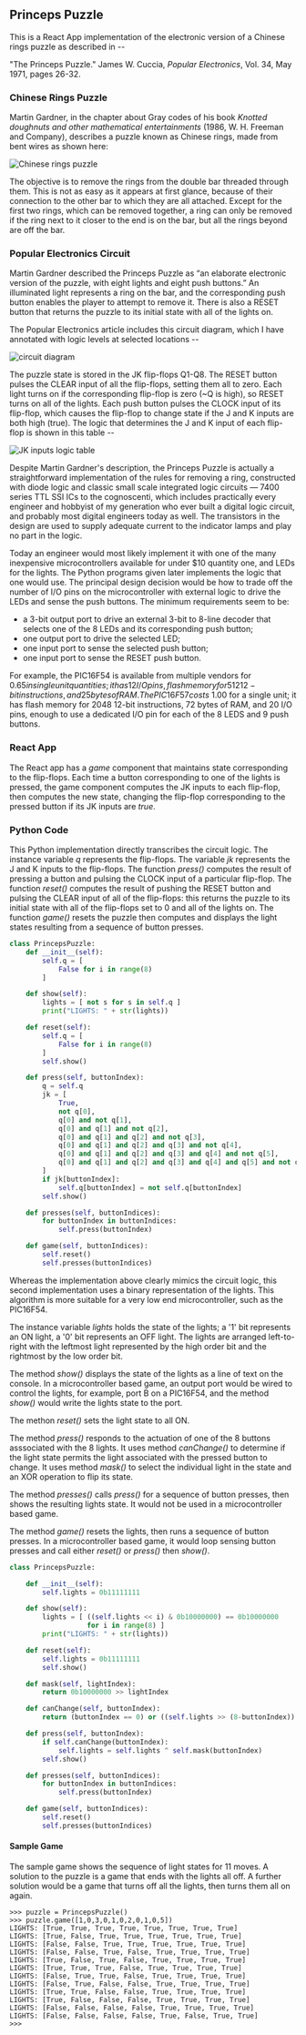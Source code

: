 ## Princeps Puzzle

This is a React App implementation of the electronic version of a Chinese rings puzzle as described in --

"The Princeps Puzzle." James W. Cuccia, *Popular Electronics*, Vol. 34, May 1971, pages 26-32.

### Chinese Rings Puzzle

Martin Gardner, in the chapter about Gray codes of his book *Knotted doughnuts and other mathematical entertainments* (1986, W. H. Freeman and Company), describes a puzzle known as Chinese rings, made from bent wires as shown here:

![Chinese rings puzzle](https://github.com/sigfredonin/react-app-princeps-puzzle/blob/master/chinese-rings.jpg "Chinese rings puzzle")

The objective is to remove the rings from the double bar threaded through them. This is not as easy as it appears at first glance, because of their connection to the other bar to which they are all attached. Except for the first two rings, which can be removed together, a ring can only be removed if the ring next to it closer to the end is on the bar, but all the rings beyond are off the bar.

### Popular Electronics Circuit

Martin Gardner described the Princeps Puzzle as “an elaborate electronic version of the puzzle, with eight lights and eight push buttons.” An illuminated light represents a ring on the bar, and the corresponding push button enables the player to attempt to remove it.  There is also a RESET button that returns the puzzle to its initial state with all of the lights on.

The Popular Electronics article includes this circuit diagram, which I have annotated with logic levels at selected locations --

![circuit diagram](https://github.com/sigfredonin/react-app-princeps-puzzle/blob/master/circuit-diagram.jpg "Princeps Puzzle circuit")

The puzzle state is stored in the JK flip-flops Q1-Q8.  The RESET button pulses the CLEAR input of all the flip-flops, setting them all to zero.  Each light turns on if the corresponding flip-flop is zero (~Q is high), so RESET turns on all of the lights.  Each push button pulses the CLOCK input of its flip-flop, which causes the flip-flop to change state if the J and K inputs are both high (true).  The logic that determines the J and K input of each flip-flop is shown in this table --

![JK inputs logic table](https://github.com/sigfredonin/react-app-princeps-puzzle/blob/master/JK-inputs.png "JK Inputs Table")

Despite Martin Gardner's description, the Princeps Puzzle is actually a straightforward implementation of the rules for removing a ring, constructed with diode logic and classic small scale integrated logic circuits — 7400 series TTL SSI ICs to the cognoscenti, which includes practically every engineer and hobbyist of my generation who ever built a digital logic circuit, and probably most digital engineers today as well. The transistors in the design are used to supply adequate current to the indicator lamps and play no part in the logic.

Today an engineer would most likely implement it with one of the many inexpensive microcontrollers available for under $10 quantity one, and LEDs for the lights. The Python programs given later implements the logic that one would use.  The principal design decision would be how to trade off the number of I/O pins on the microcontroller with external logic to drive the LEDs and sense the push buttons.  The minimum requirements seem to be:

* a 3-bit output port to drive an external 3-bit to 8-line decoder that selects one of the 8 LEDs and its corresponding push button;
* one output port to drive the selected LED;
* one input port to sense the selected push button;
* one input port to sense the RESET push button.

For example, the PIC16F54 is available from multiple vendors for $0.65 in single unit quantities; it has 12 I/O pins, flash memory for 512 12-bit instructions, and 25 bytes of RAM.  The PIC16F57 costs ~$1.00 for a single unit; it has flash memory for 2048 12-bit instructions, 72 bytes of RAM, and 20 I/O pins, enough to use a dedicated I/O pin for each of the 8 LEDS and 9 push buttons.

### React App

The React app has a *game* component that maintains state corresponding to the flip-flops.  Each time a button corresponding to one of the lights is pressed, the game component computes the JK inputs to each flip-flop, then computes the new state, changing the flip-flop corresponding to the pressed button if its JK inputs are *true*.

### Python Code

This Python implementation directly transcribes the circuit logic. The instance variable *q* represents the flip-flops. The variable *jk* represents the J and K inputs to the flip-flops. The function *press()* computes the result of pressing a button and pulsing the CLOCK input of a particular flip-flop. The function *reset()* computes the result of pushing the RESET button and pulsing the CLEAR input of all of the flip-flops: this returns the puzzle to its initial state with all of the flip-flops set to 0 and all of the lights on. The function *game()* resets the puzzle then computes and displays the light states resulting from a sequence of button presses.

```python
class PrincepsPuzzle:
    def __init__(self):
        self.q = [
            False for i in range(8)
        ]

    def show(self):
        lights = [ not s for s in self.q ]
        print("LIGHTS: " + str(lights))

    def reset(self):
        self.q = [
            False for i in range(8)
        ]
        self.show()

    def press(self, buttonIndex):
        q = self.q
        jk = [
            True,
            not q[0],
            q[0] and not q[1],
            q[0] and q[1] and not q[2],
            q[0] and q[1] and q[2] and not q[3],
            q[0] and q[1] and q[2] and q[3] and not q[4],
            q[0] and q[1] and q[2] and q[3] and q[4] and not q[5],
            q[0] and q[1] and q[2] and q[3] and q[4] and q[5] and not q[6],
        ]
        if jk[buttonIndex]:
            self.q[buttonIndex] = not self.q[buttonIndex]
        self.show()

    def presses(self, buttonIndices):
        for buttonIndex in buttonIndices:
            self.press(buttonIndex)

    def game(self, buttonIndices):
        self.reset()
        self.presses(buttonIndices)
```
Whereas the implementation above clearly mimics the circuit logic, this second implementation uses a binary representation of the lights.  This algorithm is more suitable for a very low end microcontroller, such as the PIC16F54.

The instance variable *lights* holds the state of the lights; a '1' bit represents an ON light, a '0' bit represents an OFF light.  The lights are arranged left-to-right with the leftmost light represented by the high order bit and the rightmost by the low order bit.

The method *show()* displays the state of the lights as a line of text on the console.  In a microcontroller based game, an output port would be wired to control the lights, for example, port B on a PIC16F54, and the method *show()* would write the lights state to the port.

The methon *reset()* sets the light state to all ON.

The method *press()* responds to the actuation of one of the 8 buttons asssociated with the 8 lights.
It uses method *canChange()* to determine if the light state permits the light associated with the pressed button to change.
It uses method *mask()* to select the individual light in the state and an XOR operation to flip its state.

The method *presses()* calls *press()* for a sequence of button presses, then shows the resulting lights state.  It would not be used in a microcontroller based game.

The method *game()* resets the lights, then runs a sequence of button presses.
In a microcontroller based game, it would loop sensing button presses and call either *reset()* or *press()* then *show()*.

```python
class PrincepsPuzzle:

    def __init__(self):
        self.lights = 0b11111111

    def show(self):
        lights = [ ((self.lights << i) & 0b10000000) == 0b10000000
                   for i in range(8) ]
        print("LIGHTS: " + str(lights))

    def reset(self):
        self.lights = 0b11111111
        self.show()

    def mask(self, lightIndex):
        return 0b10000000 >> lightIndex

    def canChange(self, buttonIndex):
        return (buttonIndex == 0) or ((self.lights >> (8-buttonIndex)) == 1)

    def press(self, buttonIndex):
        if self.canChange(buttonIndex):
            self.lights = self.lights ^ self.mask(buttonIndex)
        self.show()

    def presses(self, buttonIndices):
        for buttonIndex in buttonIndices:
            self.press(buttonIndex)

    def game(self, buttonIndices):
        self.reset()
        self.presses(buttonIndices)
```

#### Sample Game

The sample game shows the sequence of light states for 11 moves. A solution to the puzzle is a game that ends with the lights all off. A further solution would be a game that turns off all the lights, then turns them all on again.

```
>>> puzzle = PrincepsPuzzle()
>>> puzzle.game([1,0,3,0,1,0,2,0,1,0,5])
LIGHTS: [True, True, True, True, True, True, True, True]
LIGHTS: [True, False, True, True, True, True, True, True]
LIGHTS: [False, False, True, True, True, True, True, True]
LIGHTS: [False, False, True, False, True, True, True, True]
LIGHTS: [True, False, True, False, True, True, True, True]
LIGHTS: [True, True, True, False, True, True, True, True]
LIGHTS: [False, True, True, False, True, True, True, True]
LIGHTS: [False, True, False, False, True, True, True, True]
LIGHTS: [True, True, False, False, True, True, True, True]
LIGHTS: [True, False, False, False, True, True, True, True]
LIGHTS: [False, False, False, False, True, True, True, True]
LIGHTS: [False, False, False, False, True, False, True, True]
>>> 
```
